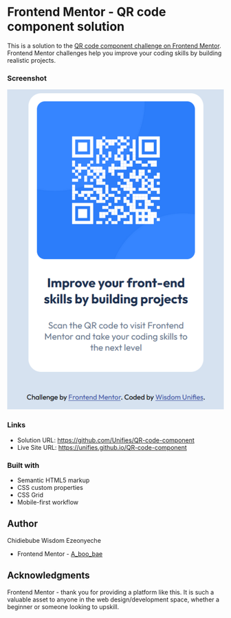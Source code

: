 # Frontend Mentor - QR code component solution

This is a solution to the [QR code component challenge on Frontend Mentor](https://www.frontendmentor.io/challenges/qr-code-component-iux_sIO_H). Frontend Mentor challenges help you improve your coding skills by building realistic projects. 


### Screenshot

![Screenshot of my Solution](<Screenshot (582).png>)


### Links

- Solution URL: https://github.com/Unifies/QR-code-component
- Live Site URL: https://unifies.github.io/QR-code-component


### Built with

- Semantic HTML5 markup
- CSS custom properties
- CSS Grid
- Mobile-first workflow


## Author

Chidiebube Wisdom Ezeonyeche
- Frontend Mentor - [A_boo_bae](https://www.frontendmentor.io/profile/Unifies)


## Acknowledgments

Frontend Mentor - thank you for providing a platform like this. It is such a valuable asset to anyone in the web design/development space, whether a beginner or someone looking to upskill.
